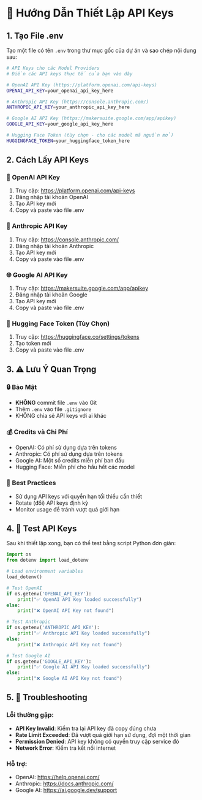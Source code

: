 # 🚀 Hướng Dẫn Thiết Lập API Keys

## 1. Tạo File .env

Tạo một file có tên `.env` trong thư mục gốc của dự án và sao chép nội dung sau:

```bash
# API Keys cho các Model Providers
# Điền các API keys thực tế của bạn vào đây

# OpenAI API Key (https://platform.openai.com/api-keys)
OPENAI_API_KEY=your_openai_api_key_here

# Anthropic API Key (https://console.anthropic.com/)
ANTHROPIC_API_KEY=your_anthropic_api_key_here

# Google AI API Key (https://makersuite.google.com/app/apikey)
GOOGLE_API_KEY=your_google_api_key_here

# Hugging Face Token (tùy chọn - cho các model mã nguồn mở)
HUGGINGFACE_TOKEN=your_huggingface_token_here
```

## 2. Cách Lấy API Keys

### 🔑 OpenAI API Key

1. Truy cập: https://platform.openai.com/api-keys
2. Đăng nhập tài khoản OpenAI
3. Tạo API key mới
4. Copy và paste vào file .env

### 🤖 Anthropic API Key

1. Truy cập: https://console.anthropic.com/
2. Đăng nhập tài khoản Anthropic
3. Tạo API key mới
4. Copy và paste vào file .env

### 🌐 Google AI API Key

1. Truy cập: https://makersuite.google.com/app/apikey
2. Đăng nhập tài khoản Google
3. Tạo API key mới
4. Copy và paste vào file .env

### 🤗 Hugging Face Token (Tùy Chọn)

1. Truy cập: https://huggingface.co/settings/tokens
2. Tạo token mới
3. Copy và paste vào file .env

## 3. ⚠️ Lưu Ý Quan Trọng

### 🔒 Bảo Mật

- **KHÔNG** commit file `.env` vào Git
- Thêm `.env` vào file `.gitignore`
- KHÔNG chia sẻ API keys với ai khác

### 💰 Credits và Chi Phí

- OpenAI: Có phí sử dụng dựa trên tokens
- Anthropic: Có phí sử dụng dựa trên tokens
- Google AI: Một số credits miễn phí ban đầu
- Hugging Face: Miễn phí cho hầu hết các model

### 🔄 Best Practices

- Sử dụng API keys với quyền hạn tối thiểu cần thiết
- Rotate (đổi) API keys định kỳ
- Monitor usage để tránh vượt quá giới hạn

## 4. 🧪 Test API Keys

Sau khi thiết lập xong, bạn có thể test bằng script Python đơn giản:

```python
import os
from dotenv import load_dotenv

# Load environment variables
load_dotenv()

# Test OpenAI
if os.getenv('OPENAI_API_KEY'):
    print("✅ OpenAI API Key loaded successfully")
else:
    print("❌ OpenAI API Key not found")

# Test Anthropic
if os.getenv('ANTHROPIC_API_KEY'):
    print("✅ Anthropic API Key loaded successfully")
else:
    print("❌ Anthropic API Key not found")

# Test Google AI
if os.getenv('GOOGLE_API_KEY'):
    print("✅ Google AI API Key loaded successfully")
else:
    print("❌ Google AI API Key not found")
```

## 5. 🚨 Troubleshooting

### Lỗi thường gặp:

- **API Key Invalid**: Kiểm tra lại API key đã copy đúng chưa
- **Rate Limit Exceeded**: Đã vượt quá giới hạn sử dụng, đợi một thời gian
- **Permission Denied**: API key không có quyền truy cập service đó
- **Network Error**: Kiểm tra kết nối internet

### Hỗ trợ:

- OpenAI: https://help.openai.com/
- Anthropic: https://docs.anthropic.com/
- Google AI: https://ai.google.dev/support
